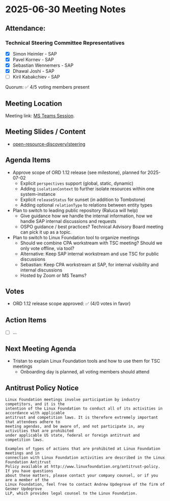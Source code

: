 # 2025-06-30 Meeting Notes

## Attendance:

### Technical Steering Committee Representatives

- [x] Simon Heimler - SAP
- [x] Pavel Kornev - SAP
- [x] Sebastian Wennemers - SAP
- [x] Dhawal Joshi - SAP
- [ ] Kiril Kabakchiev - SAP

Quorum: ✅ 4/5 voting members present

## Meeting Location

Meeting link: [MS Teams Session](https://teams.microsoft.com/l/meetingrecap?driveId=b%2162FlxpsUdUmJxV7jXPpN90xcsskojplNvUbeLF7aydTDNFK3Io_cQr16ly0XH5_W&driveItemId=01ILAJGDO7NSBVQHCVNBHIJZDX4M3RSVLE&sitePath=https%3A%2F%2Fsap-my.sharepoint.com%2F%3Av%3A%2Fp%2Fsimon_heimler%2FEd9sg1gcVWhOhOR34zcZVWQB1jvNeFs4ts2jbTJg3utzEA&fileUrl=https%3A%2F%2Fsap-my.sharepoint.com%2F%3Av%3A%2Fp%2Fsimon_heimler%2FEd9sg1gcVWhOhOR34zcZVWQB1jvNeFs4ts2jbTJg3utzEA&iCalUid=040000008200E00074C5B7101A82E00807E9061E00E99087F9E5DB01000000000000000010000000F786ECE963715F4D88129E98628CC88C&masterICalUid=040000008200E00074C5B7101A82E0080000000000E99087F9E5DB01000000000000000010000000F786ECE963715F4D88129E98628CC88C&threadId=19%3Ameeting_ZDQ0OWYyMjctNTZmMS00ZWI2LWI4NmYtMzJhZjdmMjRiZDgx%40thread.v2&organizerId=d4f4bf6e-3bf0-4572-8a2e-454cc7c6b2f7&tenantId=42f7676c-f455-423c-82f6-dc2d99791af7&callId=afdf1ac3-f75c-43f1-b24b-a312b5670f42&threadType=Meeting&meetingType=Recurring&subType=RecapSharingLink_RecapChiclet).

## Meeting Slides / Content

- [open-resource-discovery/steering](https://github.com/open-resource-discovery/steering)

## Agenda Items

- Approve scope of ORD 1.12 release (see milestone), planned for 2025-07-02 
  - Explicit `perspectives` support (global, static, dynamic)
  - Adding `isolationContext` to further isolate resources within one system-instance
  - Explicit `releaseStatus` for sunset (in addition to Tombstone)
  - Adding optional `relationType` to relations between entity types
- Plan to switch to leading public repository (Raluca will help)
  - Give guidance how we handle the internal information, how we handle SAP internal discussions and requests
  - OSPO guidance / best practices? Technical Advisory Board meeting can pick it up as a topic.
- Plan to switch to Linux Foundation tool to organize meetings
  - Should we combine CPA workstream with TSC meeting? Should we only vote offline, via tool?
  - Alternative: Keep SAP internal workstream and use TSC for public discussions
  - Sebastian: Keep CPA workstream at SAP, for internal visibility and internal discussions
  - Hosted by Zoom or MS Teams?

## Votes

- ORD 1.12 release scope approved: ✅ (4/0 votes in favor)

## Action Items

- [ ] ...

## Next Meeting Agenda

- Tristan to explain Linux Foundation tools and how to use them for TSC meetings
  - Onboarding day is planned, all voting members should attend

## Antitrust Policy Notice

	Linux Foundation meetings involve participation by industry competitors, and it is the 
	intention of the Linux Foundation to conduct all of its activities in accordance with applicable 
	antitrust and competition laws. It is therefore extremely important that attendees adhere to 
	meeting agendas, and be aware of, and not participate in, any activities that are prohibited 
	under applicable US state, federal or foreign antitrust and competition laws.

	Examples of types of actions that are prohibited at Linux Foundation meetings and in 
	connection with Linux Foundation activities are described in the Linux Foundation Antitrust 
	Policy available at http://www.linuxfoundation.org/antitrust-policy. If you have questions 
	about these matters, please contact your company counsel, or if you are a member of the 
	Linux Foundation, feel free to contact Andrew Updegrove of the firm of Gesmer Updegrove 
	LLP, which provides legal counsel to the Linux Foundation.
